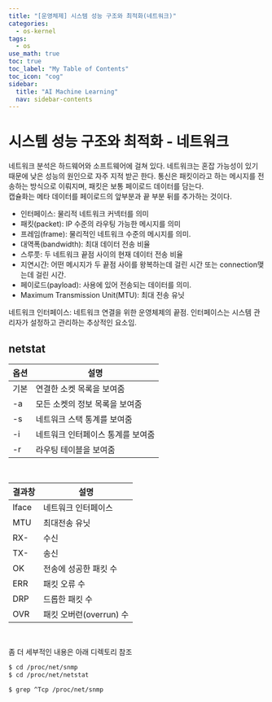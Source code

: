 ```yaml
---
title: "[운영체제] 시스템 성능 구조와 최적화(네트워크)" 
categories:
  - os-kernel
tags:
  - os
use_math: true
toc: true
toc_label: "My Table of Contents"
toc_icon: "cog"
sidebar:
  title: "AI Machine Learning"
  nav: sidebar-contents
---
```


# 시스템 성능 구조와 최적화 - 네트워크

네트워크 분석은 하드웨어와 소프트웨어에 걸쳐 있다. 
네트워크는 혼잡 가능성이 있기 때문에 낮은 성능의 원인으로 자주 지적 받곤 한다. 
통신은 패킷이라고 하는 메시지를 전송하는 방식으로 이뤄지며, 
패킷은 보통 페이로드 데이터를 담는다.  
캡슐화는 메타 데이터를 페이로드의 앞부분과 끝 부분 뒤를 추가하는 것이다. 

* 인터페이스: 물리적 네트워크 커넥터를 의미
* 패킷(packet): IP 수준의 라우팅 가능한 메시지를 의미
* 프레임(frame): 물리적인 네트워크 수준의 메시지를 의미. 
* 대역폭(bandwidth): 최대 데이터 전송 비율
* 스루풋: 두 네트워크 끝점 사이의 현재 데이터 전송 비율
* 지연시간: 어떤 메시지가 두 끝점 사이를 왕복하는데 걸린 시간 또는 connection맺는데 걸린 시간. 
* 페이로드(payload): 사용에 있어 전송되는 데이터를 의미. 
* Maximum Transmission Unit(MTU): 최대 전송 유닛

네트워크 인터페이스: 네트워크 연결을 위한 운영체제의 끝점. 
인터페이스는 시스템 관리자가 설정하고 관리하는 추상적인 요소임. 


## netstat 

옵션 | 설명
----|------
기본 | 연결한 소켓 목록을 보여줌
-a | 모든 소켓의 정보 목록을 보여줌
-s | 네트워크 스택 통계를 보여줌
-i | 네트워크 인터페이스 통계를 보여줌
-r | 라우팅 테이블을 보여줌

<br />

결과창 | 설명
-------|-----
Iface | 네트워크 인터페이스
MTU | 최대전송 유닛
RX- | 수신
TX- | 송신 
OK | 전송에 성공한 패킷 수
ERR | 패킷 오류 수
DRP | 드롭한 패킷 수
OVR | 패킷 오버런(overrun) 수

<br />

좀 더 세부적인 내용은 아래 디렉토리 참조

```bash
$ cd /proc/net/snmp
$ cd /proc/net/netstat

$ grep ^Tcp /proc/net/snmp
```


